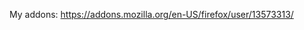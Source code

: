 My addons: https://addons.mozilla.org/en-US/firefox/user/13573313/

<!---
- 👋 Hi, I’m @Korfor
- 👀 I’m interested in ...
- 🌱 I’m currently learning ...
- 💞️ I’m looking to collaborate on ...
- 📫 How to reach me ...
--->

<!---
Korfor/Korfor is a ✨ special ✨ repository because its `README.md` (this file) appears on your GitHub profile.
You can click the Preview link to take a look at your changes.
--->
